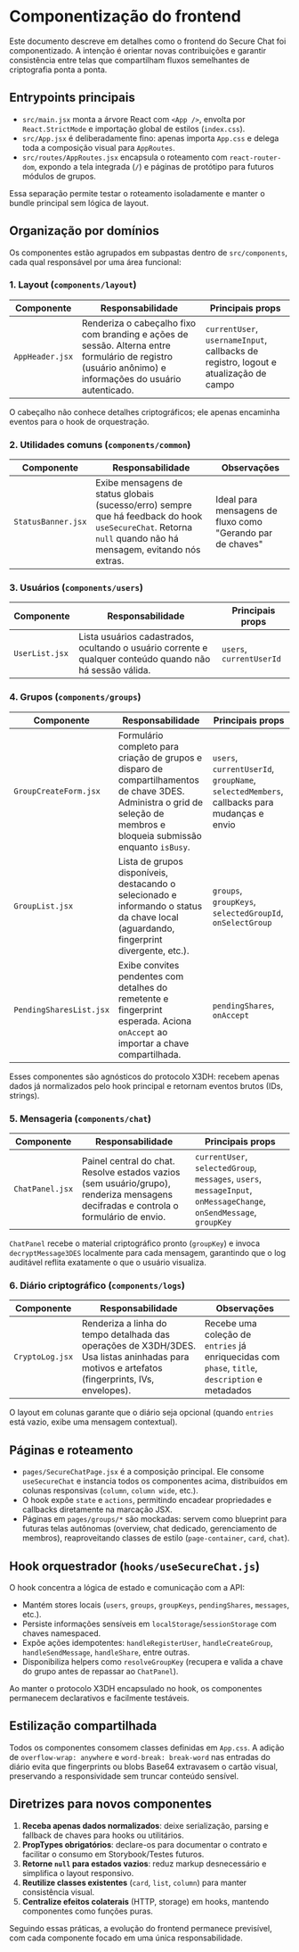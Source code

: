 # Componentização do frontend

Este documento descreve em detalhes como o frontend do Secure Chat foi componentizado. A intenção é orientar novas contribuições e garantir consistência entre telas que compartilham fluxos semelhantes de criptografia ponta a ponta.

## Entrypoints principais

- `src/main.jsx` monta a árvore React com `<App />`, envolta por `React.StrictMode` e importação global de estilos (`index.css`).
- `src/App.jsx` é deliberadamente fino: apenas importa `App.css` e delega toda a composição visual para `AppRoutes`.
- `src/routes/AppRoutes.jsx` encapsula o roteamento com `react-router-dom`, expondo a tela integrada (`/`) e páginas de protótipo para futuros módulos de grupos.

Essa separação permite testar o roteamento isoladamente e manter o bundle principal sem lógica de layout.

## Organização por domínios

Os componentes estão agrupados em subpastas dentro de `src/components`, cada qual responsável por uma área funcional:

### 1. Layout (`components/layout`)

| Componente | Responsabilidade | Principais props |
|------------|-----------------|------------------|
| `AppHeader.jsx` | Renderiza o cabeçalho fixo com branding e ações de sessão. Alterna entre formulário de registro (usuário anônimo) e informações do usuário autenticado. | `currentUser`, `usernameInput`, callbacks de registro, logout e atualização de campo |

O cabeçalho não conhece detalhes criptográficos; ele apenas encaminha eventos para o hook de orquestração.

### 2. Utilidades comuns (`components/common`)

| Componente | Responsabilidade | Observações |
|------------|-----------------|-------------|
| `StatusBanner.jsx` | Exibe mensagens de status globais (sucesso/erro) sempre que há feedback do hook `useSecureChat`. Retorna `null` quando não há mensagem, evitando nós extras. | Ideal para mensagens de fluxo como "Gerando par de chaves" |

### 3. Usuários (`components/users`)

| Componente | Responsabilidade | Principais props |
|------------|-----------------|------------------|
| `UserList.jsx` | Lista usuários cadastrados, ocultando o usuário corrente e qualquer conteúdo quando não há sessão válida. | `users`, `currentUserId` |

### 4. Grupos (`components/groups`)

| Componente | Responsabilidade | Principais props |
|------------|-----------------|------------------|
| `GroupCreateForm.jsx` | Formulário completo para criação de grupos e disparo de compartilhamentos de chave 3DES. Administra o grid de seleção de membros e bloqueia submissão enquanto `isBusy`. | `users`, `currentUserId`, `groupName`, `selectedMembers`, callbacks para mudanças e envio |
| `GroupList.jsx` | Lista de grupos disponíveis, destacando o selecionado e informando o status da chave local (aguardando, fingerprint divergente, etc.). | `groups`, `groupKeys`, `selectedGroupId`, `onSelectGroup` |
| `PendingSharesList.jsx` | Exibe convites pendentes com detalhes do remetente e fingerprint esperada. Aciona `onAccept` ao importar a chave compartilhada. | `pendingShares`, `onAccept` |

Esses componentes são agnósticos do protocolo X3DH: recebem apenas dados já normalizados pelo hook principal e retornam eventos brutos (IDs, strings).

### 5. Mensageria (`components/chat`)

| Componente | Responsabilidade | Principais props |
|------------|-----------------|------------------|
| `ChatPanel.jsx` | Painel central do chat. Resolve estados vazios (sem usuário/grupo), renderiza mensagens decifradas e controla o formulário de envio. | `currentUser`, `selectedGroup`, `messages`, `users`, `messageInput`, `onMessageChange`, `onSendMessage`, `groupKey` |

`ChatPanel` recebe o material criptográfico pronto (`groupKey`) e invoca `decryptMessage3DES` localmente para cada mensagem, garantindo que o log auditável reflita exatamente o que o usuário visualiza.

### 6. Diário criptográfico (`components/logs`)

| Componente | Responsabilidade | Observações |
|------------|-----------------|-------------|
| `CryptoLog.jsx` | Renderiza a linha do tempo detalhada das operações de X3DH/3DES. Usa listas aninhadas para motivos e artefatos (fingerprints, IVs, envelopes). | Recebe uma coleção de `entries` já enriquecidas com `phase`, `title`, `description` e metadados |

O layout em colunas garante que o diário seja opcional (quando `entries` está vazio, exibe uma mensagem contextual).

## Páginas e roteamento

- `pages/SecureChatPage.jsx` é a composição principal. Ele consome `useSecureChat` e instancia todos os componentes acima, distribuídos em colunas responsivas (`column`, `column wide`, etc.).
- O hook expõe `state` e `actions`, permitindo encadear propriedades e callbacks diretamente na marcação JSX.
- Páginas em `pages/groups/*` são mockadas: servem como blueprint para futuras telas autônomas (overview, chat dedicado, gerenciamento de membros), reaproveitando classes de estilo (`page-container`, `card`, `chat`).

## Hook orquestrador (`hooks/useSecureChat.js`)

O hook concentra a lógica de estado e comunicação com a API:

- Mantém stores locais (`users`, `groups`, `groupKeys`, `pendingShares`, `messages`, etc.).
- Persiste informações sensíveis em `localStorage`/`sessionStorage` com chaves namespaced.
- Expõe ações idempotentes: `handleRegisterUser`, `handleCreateGroup`, `handleSendMessage`, `handleShare`, entre outras.
- Disponibiliza helpers como `resolveGroupKey` (recupera e valida a chave do grupo antes de repassar ao `ChatPanel`).

Ao manter o protocolo X3DH encapsulado no hook, os componentes permanecem declarativos e facilmente testáveis.

## Estilização compartilhada

Todos os componentes consomem classes definidas em `App.css`. A adição de `overflow-wrap: anywhere` e `word-break: break-word` nas entradas do diário evita que fingerprints ou blobs Base64 extravasem o cartão visual, preservando a responsividade sem truncar conteúdo sensível.

## Diretrizes para novos componentes

1. **Receba apenas dados normalizados**: deixe serialização, parsing e fallback de chaves para hooks ou utilitários.
2. **PropTypes obrigatórios**: declare-os para documentar o contrato e facilitar o consumo em Storybook/Testes futuros.
3. **Retorne `null` para estados vazios**: reduz markup desnecessário e simplifica o layout responsivo.
4. **Reutilize classes existentes** (`card`, `list`, `column`) para manter consistência visual.
5. **Centralize efeitos colaterais** (HTTP, storage) em hooks, mantendo componentes como funções puras.

Seguindo essas práticas, a evolução do frontend permanece previsível, com cada componente focado em uma única responsabilidade.
